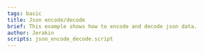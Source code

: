 ```yaml
---
tags: basic
title: Json encode/decode
brief: This example shows how to encode and decode json data.
author: Jerakin
scripts: json_encode_decode.script
---
```

